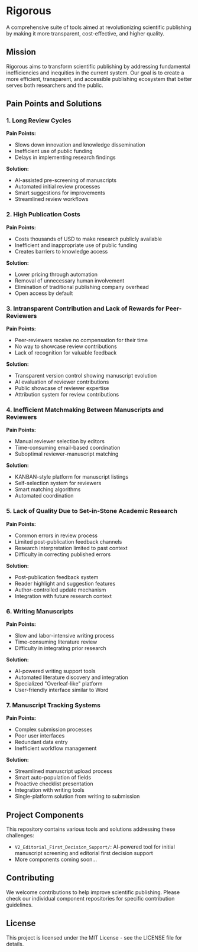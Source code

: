 # Rigorous

A comprehensive suite of tools aimed at revolutionizing scientific publishing by making it more transparent, cost-effective, and higher quality.

## Mission

Rigorous aims to transform scientific publishing by addressing fundamental inefficiencies and inequities in the current system. Our goal is to create a more efficient, transparent, and accessible publishing ecosystem that better serves both researchers and the public.

## Pain Points and Solutions

### 1. Long Review Cycles
**Pain Points:**
- Slows down innovation and knowledge dissemination
- Inefficient use of public funding
- Delays in implementing research findings

**Solution:**
- AI-assisted pre-screening of manuscripts
- Automated initial review processes
- Smart suggestions for improvements
- Streamlined review workflows

### 2. High Publication Costs
**Pain Points:**
- Costs thousands of USD to make research publicly available
- Inefficient and inappropriate use of public funding
- Creates barriers to knowledge access

**Solution:**
- Lower pricing through automation
- Removal of unnecessary human involvement
- Elimination of traditional publishing company overhead
- Open access by default

### 3. Intransparent Contribution and Lack of Rewards for Peer-Reviewers
**Pain Points:**
- Peer-reviewers receive no compensation for their time
- No way to showcase review contributions
- Lack of recognition for valuable feedback

**Solution:**
- Transparent version control showing manuscript evolution
- AI evaluation of reviewer contributions
- Public showcase of reviewer expertise
- Attribution system for review contributions

### 4. Inefficient Matchmaking Between Manuscripts and Reviewers
**Pain Points:**
- Manual reviewer selection by editors
- Time-consuming email-based coordination
- Suboptimal reviewer-manuscript matching

**Solution:**
- KANBAN-style platform for manuscript listings
- Self-selection system for reviewers
- Smart matching algorithms
- Automated coordination

### 5. Lack of Quality Due to Set-in-Stone Academic Research
**Pain Points:**
- Common errors in review process
- Limited post-publication feedback channels
- Research interpretation limited to past context
- Difficulty in correcting published errors

**Solution:**
- Post-publication feedback system
- Reader highlight and suggestion features
- Author-controlled update mechanism
- Integration with future research context

### 6. Writing Manuscripts
**Pain Points:**
- Slow and labor-intensive writing process
- Time-consuming literature review
- Difficulty in integrating prior research

**Solution:**
- AI-powered writing support tools
- Automated literature discovery and integration
- Specialized "Overleaf-like" platform
- User-friendly interface similar to Word

### 7. Manuscript Tracking Systems
**Pain Points:**
- Complex submission processes
- Poor user interfaces
- Redundant data entry
- Inefficient workflow management

**Solution:**
- Streamlined manuscript upload process
- Smart auto-population of fields
- Proactive checklist presentation
- Integration with writing tools
- Single-platform solution from writing to submission

## Project Components

This repository contains various tools and solutions addressing these challenges:

- `V2_Editorial_First_Decision_Support/`: AI-powered tool for initial manuscript screening and editorial first decision support
- More components coming soon...

## Contributing

We welcome contributions to help improve scientific publishing. Please check our individual component repositories for specific contribution guidelines.

## License

This project is licensed under the MIT License - see the LICENSE file for details. 
